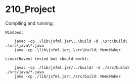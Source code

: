 # 210_Project

Compiling and running:

    Windows:

        javac -cp .\lib\jsfml.jar\;.\build -d .\src\build\ .\src\java\*.java
        java -cp .\lib\jsfml.jar;.\src\build; MenuMaker

    Linux(Havent tested but should work):

        javac -cp ./lib/jsfml.jar/:./build/ -d ./src/build/ ./src/java/*.java
        java -cp ./lib/jsfml.jar:./src/build: MenuMaker


